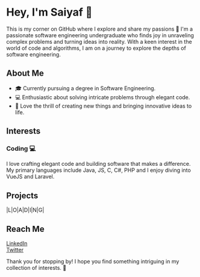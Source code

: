 # Hey, I'm Saiyaf 👋

This is my corner on GitHub where I explore and share my passions 🚀
I'm a passionate software engineering undergraduate who finds joy in unraveling complex problems and turning ideas into reality. With a keen interest in the world of code and algorithms, I am on a journey to explore the depths of software engineering.

## About Me

- 🎓 Currently pursuing a degree in Software Engineering.
- 💻 Enthusiastic about solving intricate problems through elegant code.
- 🚀 Love the thrill of creating new things and bringing innovative ideas to life.


## Interests

### Coding 💻

I love crafting elegant code and building software that makes a difference. My primary languages include Java, JS, C, C#, PHP and I enjoy diving into VueJS and Laravel.

## Projects

<!-- Here are some featured projects from this repository: 
Feel free to explore the repository and check out the various projects. -->

|L|O|A|D|I|N|G|

## Reach Me
[LinkedIn](https://www.linkedin.com/in/saiyaflareef)\
[Twitter](https://twitter.com/ItzSaiyaf)


Thank you for stopping by! I hope you find something intriguing in my collection of interests. 🌟
